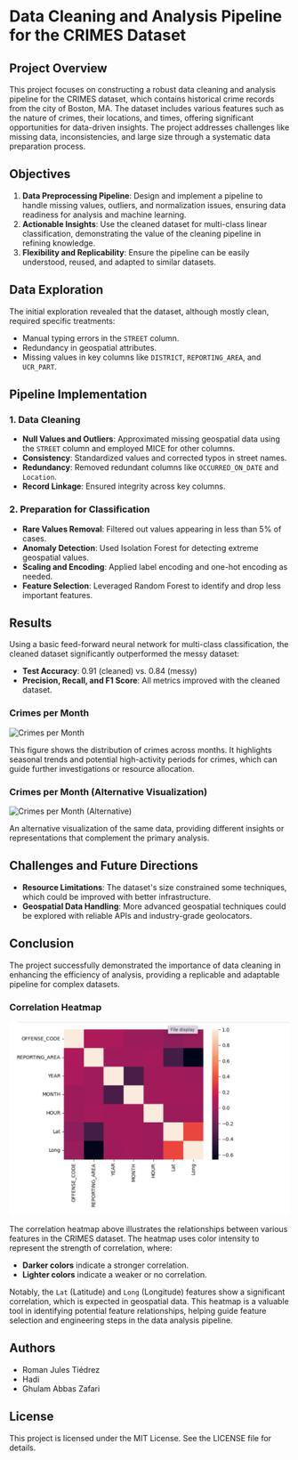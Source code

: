 # Data Cleaning and Analysis Pipeline for the CRIMES Dataset

## Project Overview

This project focuses on constructing a robust data cleaning and analysis pipeline for the CRIMES dataset, which contains historical crime records from the city of Boston, MA. The dataset includes various features such as the nature of crimes, their locations, and times, offering significant opportunities for data-driven insights. The project addresses challenges like missing data, inconsistencies, and large size through a systematic data preparation process.

## Objectives

1. **Data Preprocessing Pipeline**: Design and implement a pipeline to handle missing values, outliers, and normalization issues, ensuring data readiness for analysis and machine learning.
2. **Actionable Insights**: Use the cleaned dataset for multi-class linear classification, demonstrating the value of the cleaning pipeline in refining knowledge.
3. **Flexibility and Replicability**: Ensure the pipeline can be easily understood, reused, and adapted to similar datasets.

## Data Exploration

The initial exploration revealed that the dataset, although mostly clean, required specific treatments:
- Manual typing errors in the `STREET` column.
- Redundancy in geospatial attributes.
- Missing values in key columns like `DISTRICT`, `REPORTING_AREA`, and `UCR_PART`.

## Pipeline Implementation

### 1. Data Cleaning
- **Null Values and Outliers**: Approximated missing geospatial data using the `STREET` column and employed MICE for other columns.
- **Consistency**: Standardized values and corrected typos in street names.
- **Redundancy**: Removed redundant columns like `OCCURRED_ON_DATE` and `Location`.
- **Record Linkage**: Ensured integrity across key columns.

### 2. Preparation for Classification
- **Rare Values Removal**: Filtered out values appearing in less than 5% of cases.
- **Anomaly Detection**: Used Isolation Forest for detecting extreme geospatial values.
- **Scaling and Encoding**: Applied label encoding and one-hot encoding as needed.
- **Feature Selection**: Leveraged Random Forest to identify and drop less important features.

## Results

Using a basic feed-forward neural network for multi-class classification, the cleaned dataset significantly outperformed the messy dataset:
- **Test Accuracy**: 0.91 (cleaned) vs. 0.84 (messy)
- **Precision, Recall, and F1 Score**: All metrics improved with the cleaned dataset.

### Crimes per Month

![Crimes per Month](relative_path_to_crimes_per_month.png)

This figure shows the distribution of crimes across months. It highlights seasonal trends and potential high-activity periods for crimes, which can guide further investigations or resource allocation.

### Crimes per Month (Alternative Visualization)

![Crimes per Month (Alternative)](relative_path_to_crimes_per_month_alternative.png)

An alternative visualization of the same data, providing different insights or representations that complement the primary analysis.

## Challenges and Future Directions

- **Resource Limitations**: The dataset's size constrained some techniques, which could be improved with better infrastructure.
- **Geospatial Data Handling**: More advanced geospatial techniques could be explored with reliable APIs and industry-grade geolocators.

## Conclusion

The project successfully demonstrated the importance of data cleaning in enhancing the efficiency of analysis, providing a replicable and adaptable pipeline for complex datasets.

### Correlation Heatmap

![Correlation Heatmap](correlation_heatmap.png)

The correlation heatmap above illustrates the relationships between various features in the CRIMES dataset. The heatmap uses color intensity to represent the strength of correlation, where:
- **Darker colors** indicate a stronger correlation.
- **Lighter colors** indicate a weaker or no correlation.

Notably, the `Lat` (Latitude) and `Long` (Longitude) features show a significant correlation, which is expected in geospatial data. This heatmap is a valuable tool in identifying potential feature relationships, helping guide feature selection and engineering steps in the data analysis pipeline.

## Authors

- Roman Jules Tiédrez
- Hadi
- Ghulam Abbas Zafari

## License

This project is licensed under the MIT License. See the LICENSE file for details.
